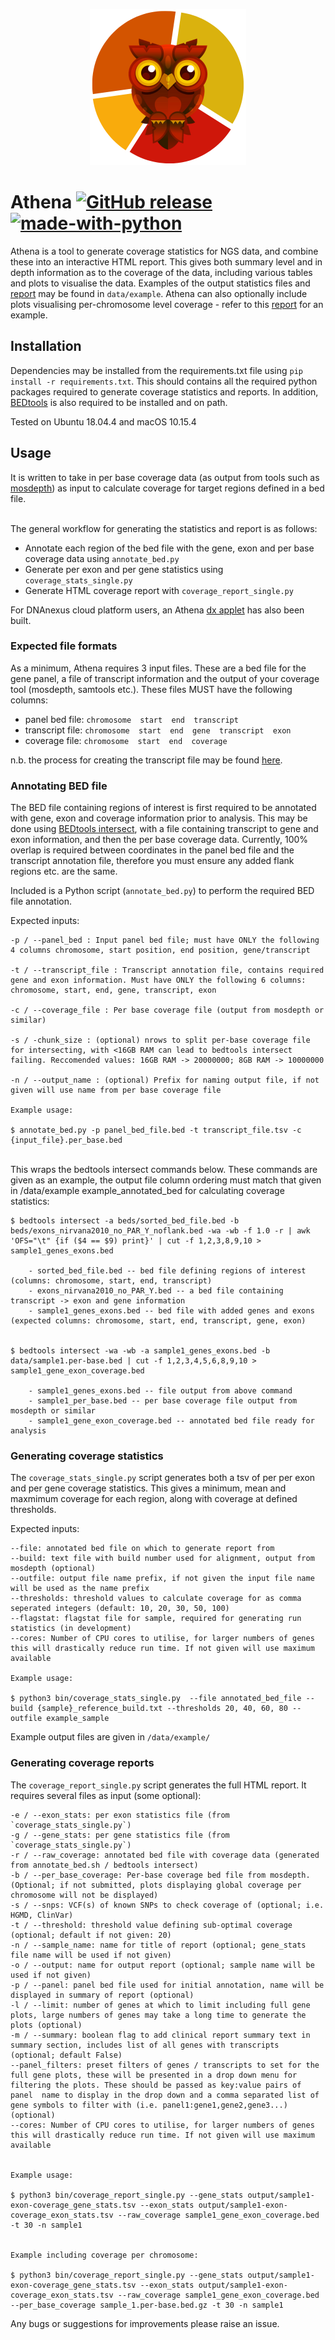 <p align="center">
    <img height="250" width="250" src="data/static/images/logo.png">
</p>


# Athena [![GitHub release][release-image]][release-url] [![made-with-python][python-image]][python-url]


Athena is a tool to generate coverage statistics for NGS data, and combine these into an interactive HTML report. This gives both summary level and in depth information as to the coverage of the data, including various tables and plots to visualise the data. Examples of the output statistics files and [report][report-link] may be found in `data/example`. Athena can also optionally include plots visualising per-chromosome level coverage - refer to this [report][per-chromosome-coverage-report-link] for an example.<br>


## Installation

Dependencies may be installed from the requirements.txt file using ```pip install -r requirements.txt```.
This should contains all the required python packages required to generate coverage statistics and reports.
In addition, [BEDtools][bedtools-url] is also required to be installed and on path.

Tested on Ubuntu 18.04.4 and macOS 10.15.4

## Usage

It is written to take in per base coverage data (as output from tools such as [mosdepth][mosdepth-url]) as input to calculate coverage for target regions defined in a bed file. <br></br>

The general workflow for generating the statistics and report is as follows: <br>
- Annotate each region of the bed file with the gene, exon and per base coverage data using `annotate_bed.py`
- Generate per exon and per gene statistics using `coverage_stats_single.py`
- Generate HTML coverage report with `coverage_report_single.py`

For DNAnexus cloud platform users, an Athena [dx applet][dx-url] has also been built.


### Expected file formats

As a minimum, Athena requires 3 input files. These are a bed file for the gene panel, a file of transcript information and the output of your coverage tool (mosdepth, samtools etc.). These files MUST have the following columns:

- panel bed file: `chromosome  start  end  transcript`
- transcript file: `chromosome  start  end  gene  transcript  exon`
- coverage file: `chromosome  start  end  coverage`

n.b. the process for creating the transcript file may be found [here][transcript-file-url].

### Annotating BED file
The BED file containing regions of interest is first required to be annotated with gene, exon and coverage information prior to analysis. This may be done using [BEDtools intersect][bedtools-intersect-url], with a file containing transcript to gene and exon information, and then the per base coverage data. Currently, 100% overlap is required between coordinates in the panel bed file and the transcript annotation file, therefore you must ensure any added flank regions etc. are the same.<br>

Included is a Python script (`annotate_bed.py`) to perform the required BED file annotation.

Expected inputs:

```
-p / --panel_bed : Input panel bed file; must have ONLY the following 4 columns chromosome, start position, end position, gene/transcript

-t / --transcript_file : Transcript annotation file, contains required gene and exon information. Must have ONLY the following 6 columns:
chromosome, start, end, gene, transcript, exon

-c / --coverage_file : Per base coverage file (output from mosdepth or similar)

-s / -chunk_size : (optional) nrows to split per-base coverage file for intersecting, with <16GB RAM can lead to bedtools intersect failing. Reccomended values: 16GB RAM -> 20000000; 8GB RAM -> 10000000

-n / --output_name : (optional) Prefix for naming output file, if not given will use name from per base coverage file

Example usage:

$ annotate_bed.py -p panel_bed_file.bed -t transcript_file.tsv -c {input_file}.per_base.bed
```
<br>
This wraps the bedtools intersect commands below. These commands are given as an example, the output file column ordering must match that given in /data/example example_annotated_bed for calculating coverage statistics:
<br>

```
$ bedtools intersect -a beds/sorted_bed_file.bed -b beds/exons_nirvana2010_no_PAR_Y_noflank.bed -wa -wb -f 1.0 -r | awk 'OFS="\t" {if ($4 == $9) print}' | cut -f 1,2,3,8,9,10 > sample1_genes_exons.bed

    - sorted_bed_file.bed -- bed file defining regions of interest (columns: chromosome, start, end, transcript)
    - exons_nirvana2010_no_PAR_Y.bed -- a bed file containing transcript -> exon and gene information
    - sample1_genes_exons.bed -- bed file with added genes and exons (expected columns: chromosome, start, end, transcript, gene, exon)


$ bedtools intersect -wa -wb -a sample1_genes_exons.bed -b data/sample1.per-base.bed | cut -f 1,2,3,4,5,6,8,9,10 > sample1_gene_exon_coverage.bed

    - sample1_genes_exons.bed -- file output from above command
    - sample1_per_base.bed -- per base coverage file output from mosdepth or similar
    - sample1_gene_exon_coverage.bed -- annotated bed file ready for analysis
```


### Generating coverage statistics
The `coverage_stats_single.py` script generates both a tsv of per per exon and per gene coverage statistics. This gives a minimum, mean and maxmimum coverage for each region, along with coverage at defined thresholds.

Expected inputs:

```
--file: annotated bed file on which to generate report from
--build: text file with build number used for alignment, output from mosdepth (optional)
--outfile: output file name prefix, if not given the input file name will be used as the name prefix
--thresholds: threshold values to calculate coverage for as comma seperated integers (default: 10, 20, 30, 50, 100)
--flagstat: flagstat file for sample, required for generating run statistics (in development)
--cores: Number of CPU cores to utilise, for larger numbers of genes this will drastically reduce run time. If not given will use maximum available

Example usage:

$ python3 bin/coverage_stats_single.py  --file annotated_bed_file --build {sample}_reference_build.txt --thresholds 20, 40, 60, 80 --outfile example_sample
```

Example output files are given in `/data/example/`


### Generating coverage reports
The `coverage_report_single.py` script generates the full HTML report. It requires several files as input (some optional):

```
-e / --exon_stats: per exon statistics file (from `coverage_stats_single.py`)
-g / --gene_stats: per gene statistics file (from `coverage_stats_single.py`)
-r / --raw_coverage: annotated bed file with coverage data (generated from annotate_bed.sh / bedtools intersect)
-b / --per_base_coverage: Per-base coverage bed file from mosdepth. (Optional; if not submitted, plots displaying global coverage per chromosome will not be displayed)
-s / --snps: VCF(s) of known SNPs to check coverage of (optional; i.e. HGMD, ClinVar)
-t / --threshold: threshold value defining sub-optimal coverage (optional; default if not given: 20)
-n / --sample_name: name for title of report (optional; gene_stats file name will be used if not given)
-o / --output: name for output report (optional; sample name will be used if not given)
-p / --panel: panel bed file used for initial annotation, name will be displayed in summary of report (optional)
-l / --limit: number of genes at which to limit including full gene plots, large numbers of genes may take a long time to generate the plots (optional)
-m / --summary: boolean flag to add clinical report summary text in summary section, includes list of all genes with transcripts (optional; default False)
--panel_filters: preset filters of genes / transcripts to set for the full gene plots, these will be presented in a drop down menu for filtering the plots. These should be passed as key:value pairs of panel  name to display in the drop down and a comma separated list of gene symbols to filter with (i.e. panel1:gene1,gene2,gene3...) (optional)
--cores: Number of CPU cores to utilise, for larger numbers of genes this will drastically reduce run time. If not given will use maximum available


Example usage:

$ python3 bin/coverage_report_single.py --gene_stats output/sample1-exon-coverage_gene_stats.tsv --exon_stats output/sample1-exon-coverage_exon_stats.tsv --raw_coverage sample1_gene_exon_coverage.bed -t 30 -n sample1


Example including coverage per chromosome:

$ python3 bin/coverage_report_single.py --gene_stats output/sample1-exon-coverage_gene_stats.tsv --exon_stats output/sample1-exon-coverage_exon_stats.tsv --raw_coverage sample1_gene_exon_coverage.bed --per_base_coverage sample_1.per-base.bed.gz -t 30 -n sample1
```


Any bugs or suggestions for improvements please raise an issue.


[release-image]: https://img.shields.io/github/v/release/eastgenomics/athena
[release-url]: https://github.com/eastgenomics/athena/releases
[python-image]: https://img.shields.io/badge/Made%20with-Python-1f425f.svg
[python-url]: https://www.python.org/

[report-link]: https://htmlpreview.github.io/?https://github.com/eastgenomics/athena/blob/master/data/example/Example_coverage_report.html
[per-chromosome-coverage-report-link]: https://htmlpreview.github.io/?https://github.com/eastgenomics/athena/blob/master/data/example/Example_coverage_report.with_per_chromosome_coverage.html


[bedtools-url]: https://bedtools.readthedocs.io/en/latest/content/installation.html
[bedtools-intersect-url]: https://bedtools.readthedocs.io/en/latest/content/tools/intersect.html
[mosdepth-url]: https://github.com/brentp/mosdepth

[dx-url]: https://github.com/eastgenomics/eggd_athena
[transcript-file-url]: https://cuhbioinformatics.atlassian.net/wiki/spaces/P/pages/2241101840/Generating+transcripts+file+for+Athena
